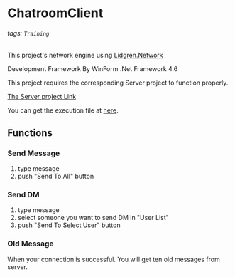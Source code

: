 # ChatroomClient

###### tags: `Training`

This project's network engine using [Lidgren.Network](https://github.com/lidgren/lidgren-network-gen3)

Development Framework By WinForm .Net Framework 4.6

This project requires the corresponding Server project to function properly.

[The Server project Link](https://github.com/flyxiang1206/ChatroomServer)

You can get the execution file at [here](https://ppt.cc/fpsERx).

## Functions

### Send Message
    
1. type message
2. push "Send To All" button
    
### Send DM

1. type message
2. select someone you want to send DM in "User List"
3. push "Send To Select User" button

### Old Message

When your connection is successful.
You will get ten old messages from server.
